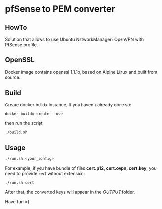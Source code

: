 # pfSense to PEM converter

## HowTo

Solution that allows to use Ubuntu NetworkManager+OpenVPN with PfSense profile.

## OpenSSL

Docker image contains openssl 1.1.1o, based on Alpine Linux and built from source.

## Build

Create docker buildx instance, if you haven't already done so:
```
docker buildx create --use
```
then run the script:
```bash
./build.sh
```

## Usage

```bash
./run.sh <your_config>
```
For example, if you have bundle of files __cert.p12, cert.ovpn, cert.key__, you need to provide *cert* without extension:  
```
./run.sh cert
```

After that, the converted keys will appear in the *OUTPUT* folder.

Have fun =)